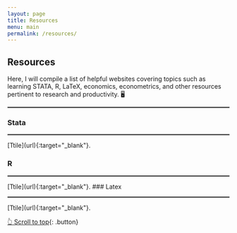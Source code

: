 ```yaml
---
layout: page
title: Resources
menu: main
permalink: /resources/
---
```

<a name="top"></a>
## Resources
Here, I will compile a list of helpful websites covering topics such as learning STATA, R, LaTeX, economics, econometrics, and other resources pertinent to research and productivity. 🖥️

<hr style="border:.25px solid grey">

### Stata
<hr style="border:.25px solid grey">
 [Ttile](url){:target="_blank"}.

### R
<hr style="border:.25px solid grey">
 [Ttile](url){:target="_blank"}.
### Latex
<hr style="border:.25px solid grey">
 [Ttile](url){:target="_blank"}.

<p> </p>

[👆 Scroll to top](#top){: .button}
